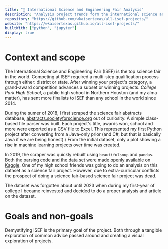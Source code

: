 ```yaml
---
title: "🔬 International Science and Engineering Fair Analysis"
description: "Analysis project trends form the international science and engineering fair"
repository: "https://github.com/wkaisertexas/all-isef-projects/"
website: "https://wkaisertexas.github.io/all-isef-projects/"
builtWith: ["python", "jupyter"]
display: true
---
```


# Context and scope

The International Science and Engineering Fair (ISEF) is the top science fair in the world. Competing at ISEF required a multi-step qualification process through either: district or state. After winning your project's category, a grand-award competition advances a subset or winning projects. _College Park High School_, a public high school in Northern Houston (and my alma matter), has sent more finalists to ISEF than any school in the world since 2014.

During the sumer of 2018, I first scraped the science fair abstracts database, [abstracts.societyforscience.org](https://abstracts.societyforscience.org) out of curiosity. A simple class-based file parser was built. Each project's title, awards won, school and more were exported as a CSV file to Excel. This represented my first Python project after converting from a Java-only prior (and C#, but that is basically Java if we are being honest)./ From the initial dataset, only a plot showing a rise in machine learning projects over time was created.

In 2019, the scraper was quickly rebuilt using `beautifulsoup` and `pandas`. Both the [parsing code and the data set were made openly available on Kaggle](https://www.kaggle.com/datasets/wkaisertexas/all-international-science-fair-projects). One of my high school friends was going to do an analysis on this dataset as a science fair project. However, due to extra-curricular conflicts the prospect of doing a science fair-based science fair project was dead.

The dataset was forgotten about until 2023 when during my first-year of college I became reinvested and decided to do a proper analysis and article on the dataset.

# Goals and non-goals

Demystifying ISEF is the primary goal of the project. Both through a tangible exploration of common advice passed around and creating a visual exploration of projects.
